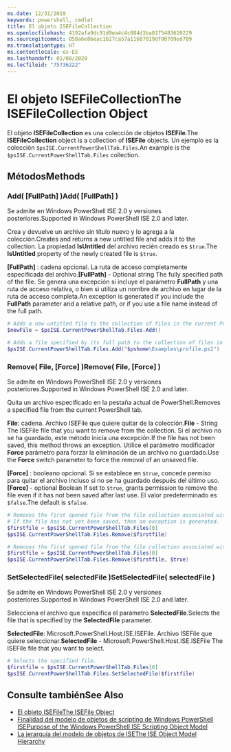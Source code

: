 ```yaml
---
ms.date: 12/31/2019
keywords: powershell, cmdlet
title: El objeto ISEFileCollection
ms.openlocfilehash: 4192afa9dc91d9ea4c4c084d3ba0175483620229
ms.sourcegitcommit: 058a6e86eac1b27ca57a11687019df98709ed709
ms.translationtype: HT
ms.contentlocale: es-ES
ms.lasthandoff: 01/08/2020
ms.locfileid: "75736222"
---
```

# <a name="the-isefilecollection-object"></a><span data-ttu-id="03eb6-103">El objeto ISEFileCollection</span><span class="sxs-lookup"><span data-stu-id="03eb6-103">The ISEFileCollection Object</span></span>

<span data-ttu-id="03eb6-104">El objeto **ISEFileCollection** es una colección de objetos **ISEFile**.</span><span class="sxs-lookup"><span data-stu-id="03eb6-104">The **ISEFileCollection** object is a collection of **ISEFile** objects.</span></span> <span data-ttu-id="03eb6-105">Un ejemplo es la colección `$psISE.CurrentPowerShellTab.Files`.</span><span class="sxs-lookup"><span data-stu-id="03eb6-105">An example is the `$psISE.CurrentPowerShellTab.Files` collection.</span></span>

## <a name="methods"></a><span data-ttu-id="03eb6-106">Métodos</span><span class="sxs-lookup"><span data-stu-id="03eb6-106">Methods</span></span>

### <a name="add-fullpath-"></a><span data-ttu-id="03eb6-107">Add\( \[FullPath\] \)</span><span class="sxs-lookup"><span data-stu-id="03eb6-107">Add\( \[FullPath\] \)</span></span>

<span data-ttu-id="03eb6-108">Se admite en Windows PowerShell ISE 2.0 y versiones posteriores.</span><span class="sxs-lookup"><span data-stu-id="03eb6-108">Supported in Windows PowerShell ISE 2.0 and later.</span></span>

<span data-ttu-id="03eb6-109">Crea y devuelve un archivo sin título nuevo y lo agrega a la colección.</span><span class="sxs-lookup"><span data-stu-id="03eb6-109">Creates and returns a new untitled file and adds it to the collection.</span></span> <span data-ttu-id="03eb6-110">La propiedad **IsUntitled** del archivo recién creado es `$true`.</span><span class="sxs-lookup"><span data-stu-id="03eb6-110">The **IsUntitled** property of the newly created file is `$true`.</span></span>

<span data-ttu-id="03eb6-111">**\[FullPath\]** : cadena opcional. La ruta de acceso completamente especificada del archivo.</span><span class="sxs-lookup"><span data-stu-id="03eb6-111">**\[FullPath\]** - Optional string The fully specified path of the file.</span></span> <span data-ttu-id="03eb6-112">Se genera una excepción si incluye el parámetro **FullPath** y una ruta de acceso relativa, o bien si utiliza un nombre de archivo en lugar de la ruta de acceso completa.</span><span class="sxs-lookup"><span data-stu-id="03eb6-112">An exception is generated if you include the **FullPath** parameter and a relative path, or if you use a file name instead of the full path.</span></span>

```powershell
# Adds a new untitled file to the collection of files in the current PowerShell tab.
$newFile = $psISE.CurrentPowerShellTab.Files.Add()

# Adds a file specified by its full path to the collection of files in the current PowerShell tab.
$psISE.CurrentPowerShellTab.Files.Add("$pshome\Examples\profile.ps1")
```

### <a name="remove-file-force-"></a><span data-ttu-id="03eb6-113">Remove\( File, \[Force\] \)</span><span class="sxs-lookup"><span data-stu-id="03eb6-113">Remove\( File, \[Force\] \)</span></span>

<span data-ttu-id="03eb6-114">Se admite en Windows PowerShell ISE 2.0 y versiones posteriores.</span><span class="sxs-lookup"><span data-stu-id="03eb6-114">Supported in Windows PowerShell ISE 2.0 and later.</span></span>

<span data-ttu-id="03eb6-115">Quita un archivo especificado en la pestaña actual de PowerShell.</span><span class="sxs-lookup"><span data-stu-id="03eb6-115">Removes a specified file from the current PowerShell tab.</span></span>

<span data-ttu-id="03eb6-116">**File**: cadena. Archivo ISEFile que quiere quitar de la colección.</span><span class="sxs-lookup"><span data-stu-id="03eb6-116">**File** - String The ISEFile file that you want to remove from the collection.</span></span> <span data-ttu-id="03eb6-117">Si el archivo no se ha guardado, este método inicia una excepción.</span><span class="sxs-lookup"><span data-stu-id="03eb6-117">If the file has not been saved, this method throws an exception.</span></span> <span data-ttu-id="03eb6-118">Utilice el parámetro modificador **Force** parámetro para forzar la eliminación de un archivo no guardado.</span><span class="sxs-lookup"><span data-stu-id="03eb6-118">Use the **Force** switch parameter to force the removal of an unsaved file.</span></span>

<span data-ttu-id="03eb6-119">**\[Force\]** : booleano opcional. Si se establece en `$true`, concede permiso para quitar el archivo incluso si no se ha guardado después del último uso.</span><span class="sxs-lookup"><span data-stu-id="03eb6-119">**\[Force\]** - optional Boolean If set to `$true`, grants permission to remove the file even if it has not been saved after last use.</span></span> <span data-ttu-id="03eb6-120">El valor predeterminado es `$false`.</span><span class="sxs-lookup"><span data-stu-id="03eb6-120">The default is `$false`.</span></span>

```powershell
# Removes the first opened file from the file collection associated with the current PowerShell tab.
# If the file has not yet been saved, then an exception is generated.
$firstfile = $psISE.CurrentPowerShellTab.Files[0]
$psISE.CurrentPowerShellTab.Files.Remove($firstfile)

# Removes the first opened file from the file collection associated with the current PowerShell tab, even if it has not been saved.
$firstfile = $psISE.CurrentPowerShellTab.Files[0]
$psISE.CurrentPowerShellTab.Files.Remove($firstfile, $true)
```

### <a name="setselectedfile-selectedfile-"></a><span data-ttu-id="03eb6-121">SetSelectedFile\( selectedFile \)</span><span class="sxs-lookup"><span data-stu-id="03eb6-121">SetSelectedFile\( selectedFile \)</span></span>

<span data-ttu-id="03eb6-122">Se admite en Windows PowerShell ISE 2.0 y versiones posteriores.</span><span class="sxs-lookup"><span data-stu-id="03eb6-122">Supported in Windows PowerShell ISE 2.0 and later.</span></span>

<span data-ttu-id="03eb6-123">Selecciona el archivo que especifica el parámetro **SelectedFile**.</span><span class="sxs-lookup"><span data-stu-id="03eb6-123">Selects the file that is specified by the **SelectedFile** parameter.</span></span>

<span data-ttu-id="03eb6-124">**SelectedFile**: Microsoft.PowerShell.Host.ISE.ISEFile. Archivo ISEFile que quiere seleccionar.</span><span class="sxs-lookup"><span data-stu-id="03eb6-124">**SelectedFile** - Microsoft.PowerShell.Host.ISE.ISEFile The ISEFile file that you want to select.</span></span>

```powershell
# Selects the specified file.
$firstfile = $psISE.CurrentPowerShellTab.Files[0]
$psISE.CurrentPowerShellTab.Files.SetSelectedFile($firstfile)
```

## <a name="see-also"></a><span data-ttu-id="03eb6-125">Consulte también</span><span class="sxs-lookup"><span data-stu-id="03eb6-125">See Also</span></span>

- [<span data-ttu-id="03eb6-126">El objeto ISEFile</span><span class="sxs-lookup"><span data-stu-id="03eb6-126">The ISEFile Object</span></span>](The-ISEFile-Object.md)
- [<span data-ttu-id="03eb6-127">Finalidad del modelo de objetos de scripting de Windows PowerShell ISE</span><span class="sxs-lookup"><span data-stu-id="03eb6-127">Purpose of the Windows PowerShell ISE Scripting Object Model</span></span>](Purpose-of-the-Windows-PowerShell-ISE-Scripting-Object-Model.md)
- [<span data-ttu-id="03eb6-128">La jerarquía del modelo de objetos de ISE</span><span class="sxs-lookup"><span data-stu-id="03eb6-128">The ISE Object Model Hierarchy</span></span>](The-ISE-Object-Model-Hierarchy.md)
